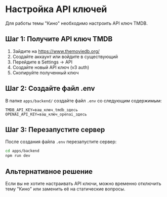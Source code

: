 # Настройка API ключей

Для работы темы "Кино" необходимо настроить API ключ TMDB.

## Шаг 1: Получите API ключ TMDB

1. Зайдите на https://www.themoviedb.org/
2. Создайте аккаунт или войдите в существующий
3. Перейдите в Settings → API
4. Создайте новый API ключ (v3 auth)
5. Скопируйте полученный ключ

## Шаг 2: Создайте файл .env

В папке `apps/backend/` создайте файл `.env` со следующим содержимым:

```
TMDB_API_KEY=ваш_ключ_tmdb_здесь
OPENAI_API_KEY=ваш_ключ_openai_здесь
```

## Шаг 3: Перезапустите сервер

После создания файла `.env` перезапустите сервер:

```bash
cd apps/backend
npm run dev
```

## Альтернативное решение

Если вы не хотите настраивать API ключи, можно временно отключить тему "Кино" или заменить её на статические вопросы. 